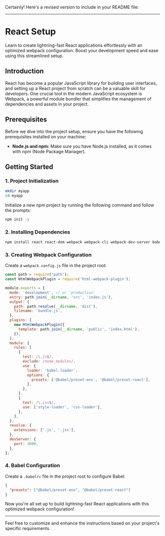 Certainly! Here's a revised version to include in your README file:

---

# React Setup

Learn to create lightning-fast React applications effortlessly with an optimized webpack configuration. Boost your development speed and ease using this streamlined setup.

## Introduction

React has become a popular JavaScript library for building user interfaces, and setting up a React project from scratch can be a valuable skill for developers. One crucial tool in the modern JavaScript ecosystem is Webpack, a powerful module bundler that simplifies the management of dependencies and assets in your project.

## Prerequisites

Before we dive into the project setup, ensure you have the following prerequisites installed on your machine:

- **Node.js and npm:** Make sure you have Node.js installed, as it comes with npm (Node Package Manager).

## Getting Started

### 1. Project Initialization

```bash
mkdir myapp
cd myapp
```

Initialize a new npm project by running the following command and follow the prompts:

```bash
npm init -y
```

### 2. Installing Dependencies

```bash
npm install react react-dom webpack webpack-cli webpack-dev-server babel-loader @babel/core @babel/preset-env @babel/preset-react html-webpack-plugin style-loader css-loader --save-dev
```

### 3. Creating Webpack Configuration

Create a `webpack.config.js` file in the project root:

```javascript
const path = require('path');
const HtmlWebpackPlugin = require('html-webpack-plugin');

module.exports = {
  mode: 'development', // or 'production'
  entry: path.join(__dirname, 'src', 'index.js'),
  output: {
    path: path.resolve(__dirname, 'dist'),
    filename: 'bundle.js',
  },
  plugins: [
    new HtmlWebpackPlugin({
      template: path.join(__dirname, 'public', 'index.html'),
    }),
  ],
  module: {
    rules: [
      {
        test: /\.js$/,
        exclude: /node_modules/,
        use: {
          loader: 'babel-loader',
          options: {
            presets: ['@babel/preset-env', '@babel/preset-react'],
          },
        },
      },
      {
        test: /\.css$/,
        use: ['style-loader', 'css-loader'],
      },
    ],
  },
  resolve: {
    extensions: ['.js', '.jsx'],
  },
  devServer: {
    port: 3000,
  },
};
```

### 4. Babel Configuration

Create a `.babelrc` file in the project root to configure Babel:

```json
{
  "presets": ["@babel/preset-env", "@babel/preset-react"]
}
```

Now you're all set up to build lightning-fast React applications with this optimized webpack configuration!

---

Feel free to customize and enhance the instructions based on your project's specific requirements.
